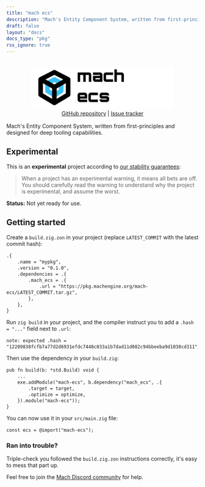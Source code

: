 ```yaml
---
title: "mach ecs"
description: "Mach's Entity Component System, written from first-principles and designed for deep tooling capabilities."
draft: false
layout: "docs"
docs_type: "pkg"
rss_ignore: true
---
```


<div style="display: flex; flex-direction: column; justify-content: space-between; align-items: center; margin-bottom: 1rem;">
    <picture>
        <source media="(prefers-color-scheme: dark)" srcset="/assets/mach/ecs-full-dark.svg">
        <img alt="mach-ecs" src="/assets/mach/ecs-full-light.svg" style="height: 7rem; margin-top: 1rem;">
    </picture>
    <span>
        <a href="https://github.com/hexops/mach-ecs">GitHub repository</a> | <a href="https://github.com/hexops/mach/issues?q=is%3Aissue+is%3Aopen+label%3Aecs">Issue tracker</a>
    </span>
</div>

Mach's Entity Component System, written from first-principles and designed for deep tooling capabilities.

## Experimental

This is an **experimental** project according to [our stability guarantees](../../about/stability):

> When a project has an experimental warning, it means all bets are off. You should carefully read the warning to understand why the project is experimental, and assume the worst.

**Status:** Not yet ready for use.

## Getting started

Create a `build.zig.zon` in your project (replace `LATEST_COMMIT` with the latest commit hash):

```zig
.{
    .name = "mypkg",
    .version = "0.1.0",
    .dependencies = .{
        .mach_ecs = .{
            .url = "https://pkg.machengine.org/mach-ecs/LATEST_COMMIT.tar.gz",
        },
    },
}
```

Run `zig build` in your project, and the compiler instruct you to add a `.hash = "..."` field next to `.url`:

```
note: expected .hash = "12209838fcfb7a77d2d6931efdc7448c033a1b7dad11d082c94bbeeba9d1038cd311",
```

Then use the dependency in your `build.zig`:

```zig
pub fn build(b: *std.Build) void {
    ...
    exe.addModule("mach-ecs", b.dependency("mach_ecs", .{
        .target = target,
        .optimize = optimize,
    }).module("mach-ecs"));
}
```

You can now use it in your `src/main.zig` file:

```zig
const ecs = @import("mach-ecs");
```

### Ran into trouble?

Triple-check you followed the `build.zig.zon` instructions correctly, it's easy to mess that part up.

Feel free to join the [Mach Discord community](../../discord) for help.
